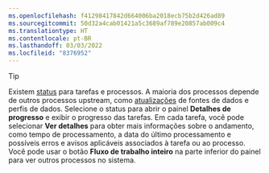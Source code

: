 ```yaml
---
ms.openlocfilehash: f41298417842d664006ba2018ecb75b2d426ad89
ms.sourcegitcommit: 50d32a4cab01421a5c3689af789e20857ab009c4
ms.translationtype: HT
ms.contentlocale: pt-BR
ms.lasthandoff: 03/03/2022
ms.locfileid: "8376952"
---
```

> [!TIP] 
> Existem [status](../audience-insights/system.md#status-definitions) para tarefas e processos. A maioria dos processos depende de outros processos upstream, como [atualizações](../audience-insights/system.md#refresh-processes) de fontes de dados e perfis de dados. Selecione o status para abrir o painel **Detalhes de progresso** e exibir o progresso das tarefas. Em cada tarefa, você pode selecionar **Ver detalhes** para obter mais informações sobre o andamento, como tempo de processamento, a data do último processamento e possíveis erros e avisos aplicáveis associados à tarefa ou ao processo. Você pode usar o botão **Fluxo de trabalho inteiro** na parte inferior do painel para ver outros processos no sistema.